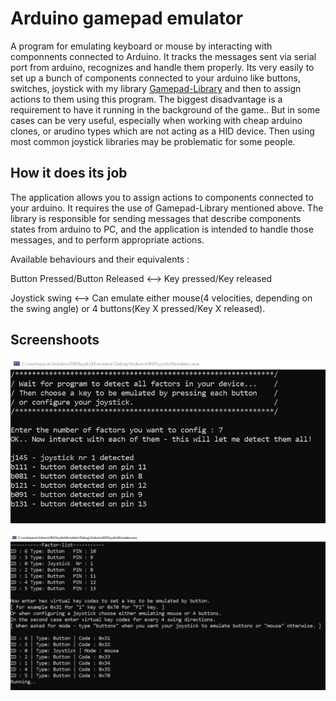 # Arduino gamepad emulator

A program for emulating keyboard or mouse by interacting with componnents connected to Arduino.
It tracks the messages sent via serial port from arduino, recognizes and handle them properly.
Its very easily to set up a bunch of components connected to your arduino like buttons, switches, joystick
with my library [Gamepad-Library](https://github.com/09pawel0898/arduino-gamepad-lib "Gamepad-Library") and then to assign actions to them using this program.
The biggest disadvantage is a requirement to have it running in the background of the game..
But in some cases can be very useful, especially when working with cheap arduino clones, or arudino types
which are not acting as a HID device. Then using most common joystick libraries may be problematic for 
some people. 

## How it does its job

The application allows you to assign actions to components connected to your arduino.
It requires the use of Gamepad-Library mentioned above. The library is responsible for sending messages
that describe components states from arduino to PC, and the application is intended to handle those messages, and to perform
appropriate actions. 

Available behaviours and their equivalents :

Button Pressed/Button Released <--> Key pressed/Key released

Joystick swing <--> Can emulate either mouse(4 velocities, depending on the swing angle) or 4 buttons(Key X pressed/Key X released).

## Screenshoots

![ScreenShot](screenshots/scr2.png)

![ScreenShot](screenshots/scr1.jpg)

